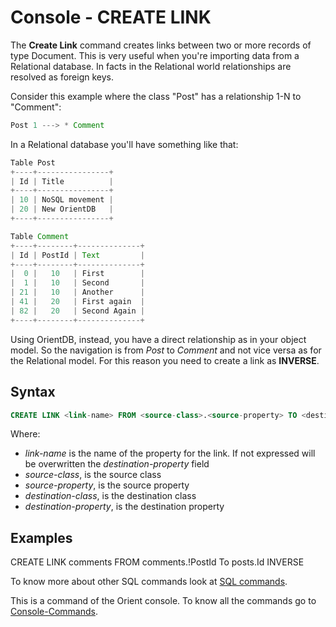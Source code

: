 # Console - CREATE LINK

The **Create Link** command creates links between two or more records of type Document. This is very useful when you're importing data from a Relational database. In facts in the Relational world relationships are resolved as foreign keys.

Consider this example where the class "Post" has a relationship 1-N to "Comment":

```java
Post 1 ---> * Comment
```

In a Relational database you'll have something like that:

```java
Table Post
+----+----------------+
| Id | Title          |
+----+----------------+
| 10 | NoSQL movement |
| 20 | New OrientDB   |
+----+----------------+

Table Comment
+----+--------+--------------+
| Id | PostId | Text         |
+----+--------+--------------+
|  0 |   10   | First        |
|  1 |   10   | Second       |
| 21 |   10   | Another      |
| 41 |   20   | First again  |
| 82 |   20   | Second Again |
+----+--------+--------------+
```

Using OrientDB, instead, you have a direct relationship as in your object model. So the navigation is from *Post* to *Comment* and not vice versa as for the Relational model. For this reason you need to create a link as **INVERSE**.

## Syntax

```sql
CREATE LINK <link-name> FROM <source-class>.<source-property> TO <destination-class>.<destination-property>
```

Where:
- *link-name* is the name of the property for the link. If not expressed will be overwritten the *destination-property* field
- *source-class*, is the source class
- *source-property*, is the source property
- *destination-class*, is the destination class
- *destination-property*, is the destination property

## Examples

CREATE LINK comments FROM comments.!PostId To posts.Id INVERSE

To know more about other SQL commands look at [SQL commands](Commands.md).

This is a command of the Orient console. To know all the commands go to [Console-Commands](Console-Commands.md).
